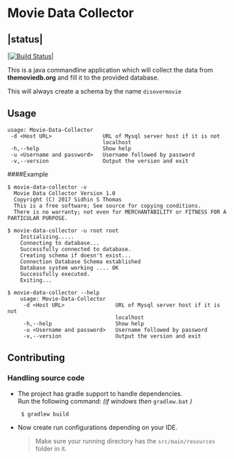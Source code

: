 # Movie Data Collector 
|status|
--------
|[![Build Status](https://travis-ci.org/DiscoverMovies/movie-data-Collector.svg?branch=master)](https://travis-ci.org/DiscoverMovies/movie-data-Collector)|


This is a java commandline application which will collect
the data from **themoviedb.org** and fill it to the provided database.

This will always create a schema by the name `disovermovie`

## Usage

    usage: Movie-Data-Collector
     -d <Host URL>                URL of Mysql server host if it is not
                                  localhost
     -h,--help                    Show help
     -u <Username and password>   Username followed by password
     -v,--version                 Output the version and exit    
     
####Example
    
    
    $ movie-data-collector -v
      Movie Data Collector Version 1.0
      Copyright (C) 2017 Sidhin S Thomas
      This is a free software; See source for copying conditions.
      There is no warranty; not even for MERCHANTABILITY or FITNESS FOR A PARTICULAR PURPOSE.
    
    $ movie-data-collector -u root root
        Initializing.....
        Connecting to database...
        Successfully connected to database.
        Creating schema if doesn't exist...
        Connection Database Schema established
        Database system working .... OK
        Successfully executed.
        Exiting...
    
    $ movie-data-collector --help
        usage: Movie-Data-Collector
         -d <Host URL>                URL of Mysql server host if it is not
                                      localhost
         -h,--help                    Show help
         -u <Username and password>   Username followed by password
         -v,--version                 Output the version and exit  


## Contributing

### Handling source code

* The project has gradle support to handle dependencies.<br>
  Run the following command: *(if windows then* `gradlew.bat` *)*


       $ gradlew build



* Now create run configurations depending on your IDE. <br>

  > Make sure your running directory has the `src/main/resources` folder in it.
